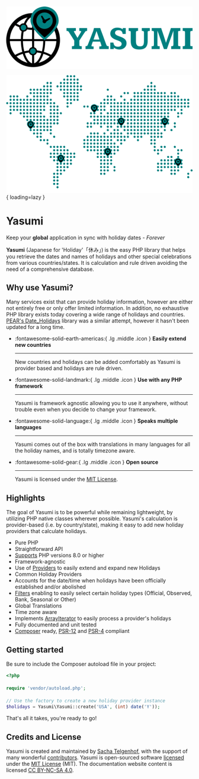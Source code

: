 ![Yasumi Logo](./assets/img/yasumi_logo.svg)

![Yasumi World Map](./assets/img/map.svg){ loading=lazy }

# Yasumi

Keep your **global** application in sync with holiday dates - _Forever_

**Yasumi** (Japanese for 'Holiday'「休み」) is the easy PHP library that helps you retrieve the dates and names of
holidays and other special celebrations from various countries/states. It is calculation and rule driven avoiding the
need of a comprehensive database.

## Why use Yasumi?

Many services exist that can provide holiday information, however are either not entirely free or only offer limited
information. In addition, no exhaustive PHP library exists today covering a wide range of holidays and
countries. [PEAR's Date_Holidays](https://pear.php.net/package/Date_Holidays) library was a similar attempt, however it
hasn't been updated for a long time.

<div class="grid cards" markdown>

- :fontawesome-solid-earth-americas:{ .lg .middle .icon } **Easily extend new countries**

    ***

    New countries and holidays can be added comfortably as Yasumi is provider based and holidays are rule driven.

- :fontawesome-solid-landmark:{ .lg .middle .icon } **Use with any PHP framework**

    ***

    Yasumi is framework agnostic allowing you to use it anywhere, without trouble even when you decide to change your framework.

- :fontawesome-solid-language:{ .lg .middle .icon } **Speaks multiple languages**

    ***

    Yasumi comes out of the box with translations in many languages for all the holiday names, and is totally timezone aware.

- :fontawesome-solid-gear:{ .lg .middle .icon } **Open source**

    ***

    Yasumi is licensed under the [MIT License](https://github.com/azuyalabs/yasumi/blob/develop/LICENSE).

</div>

## Highlights

The goal of Yasumi is to be powerful while remaining lightweight, by utilizing PHP native classes
wherever possible. Yasumi's calculation is provider-based (i.e. by country/state), making it easy to add
new holiday providers that calculate holidays.

- Pure PHP
- Straightforward API
- [Supports](security.md) PHP versions 8.0 or higher
- Framework-agnostic
- Use of [Providers](providers/providers.md) to easily extend and expand new Holidays
- Common Holiday Providers
- Accounts for the date/time when holidays have been officially established and/or abolished
- [Filters](filters.md) enabling to easily select certain holiday types (Official, Observed, Bank, Seasonal or Other)
- Global Translations
- Time zone aware
- Implements [ArrayIterator](https://www.php.net/manual/en/class.arrayiterator.php) to easily process a provider's
  holidays
- Fully documented and unit tested
- [Composer](https://getcomposer.org) ready, [PSR-12](https://www.php-fig.org/psr/psr-12/)
  and [PSR-4](https://www.php-fig.org/psr/psr-4/) compliant

## Getting started

Be sure to include the Composer autoload file in your project:

```php
<?php

require 'vendor/autoload.php';

// Use the factory to create a new holiday provider instance
$holidays = Yasumi\Yasumi::create('USA', (int) date('Y'));
```

That's all it takes, you're ready to go!

## Credits and License

Yasumi is created and maintained
by [Sacha Telgenhof](https://www.sachatelgenhof.com "Sacha Telgenhof's Website"), with the support of many
wonderful [contributors](https://github.com/azuyalabs/yasumi/graphs/contributors "Contributors"). Yasumi
is open-sourced software [licensed](https://github.com/azuyalabs/yasumi/blob/master/LICENSE "licensed") under
the [MIT License](https://opensource.org/licenses/mit-license.php "MIT License") (MIT). The documentation website
content is licensed [CC BY-NC-SA 4.0](https://creativecommons.org/licenses/by-nc-sa/4.0/ "CC BY-NC-SA 4.0").

